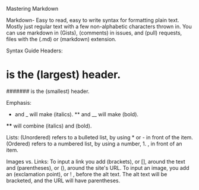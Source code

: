 Mastering Markdown

Markdown- Easy to read, easy to write syntax for formatting plain text. Mostly just regular text with a few non-alphabetic characters thrown in. 
You can use markdown in (Gists), (comments) in issues, and (pull) requests, files with the (.md) or (markdown) extension. 

Syntax Guide
Headers: 
# is the (largest) header. 
####### is the (smallest) header. 

Emphasis:
* and _ will make (italics). 
** and __ will make (bold). 

__**__ will combine (italics) and (bold).  

Lists: 
(Unordered) refers to a bulleted list, by using * or - in front of the item. 
(Ordered) refers to a numbered list, by using a number, 1. , in front of an item. 

Images vs. Links: 
To input a link you add (brackets), or [], around the text and (parentheses), or (), around the site's URL. 
To input an image, you add an (exclamation point), or ! , before the alt text. The alt text will be bracketed, and the URL will have parentheses. 
